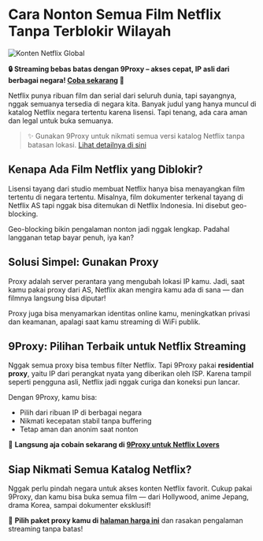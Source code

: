 # Cara Nonton Semua Film Netflix Tanpa Terblokir Wilayah

![Konten Netflix Global](https://simplepage.vn/blog/wp-content/uploads/2022/11/netflix-octobre-contenus-2022.jpg)

**🔒 Streaming bebas batas dengan 9Proxy – akses cepat, IP asli dari berbagai negara! [Coba sekarang](https://9proxy.com/pricing?utm_source=Web2.0&utm_medium=Github&utm_id=lily555) 🚀**

Netflix punya ribuan film dan serial dari seluruh dunia, tapi sayangnya, nggak semuanya tersedia di negara kita. Banyak judul yang hanya muncul di katalog Netflix negara tertentu karena lisensi. Tapi tenang, ada cara aman dan legal untuk buka semuanya.

> ✨ Gunakan 9Proxy untuk nikmati semua versi katalog Netflix tanpa batasan lokasi. [Lihat detailnya di sini](https://9proxy.com/?utm_source=Web2.0&utm_medium=Github&utm_id=lily555)

## Kenapa Ada Film Netflix yang Diblokir?

Lisensi tayang dari studio membuat Netflix hanya bisa menayangkan film tertentu di negara tertentu. Misalnya, film dokumenter terkenal tayang di Netflix AS tapi nggak bisa ditemukan di Netflix Indonesia. Ini disebut geo-blocking.

Geo-blocking bikin pengalaman nonton jadi nggak lengkap. Padahal langganan tetap bayar penuh, iya kan?

## Solusi Simpel: Gunakan Proxy

Proxy adalah server perantara yang mengubah lokasi IP kamu. Jadi, saat kamu pakai proxy dari AS, Netflix akan mengira kamu ada di sana — dan filmnya langsung bisa diputar!

Proxy juga bisa menyamarkan identitas online kamu, meningkatkan privasi dan keamanan, apalagi saat kamu streaming di WiFi publik.

## 9Proxy: Pilihan Terbaik untuk Netflix Streaming

Nggak semua proxy bisa tembus filter Netflix. Tapi 9Proxy pakai **residential proxy**, yaitu IP dari perangkat nyata yang diberikan oleh ISP. Karena tampil seperti pengguna asli, Netflix jadi nggak curiga dan koneksi pun lancar.

Dengan 9Proxy, kamu bisa:

- Pilih dari ribuan IP di berbagai negara  
- Nikmati kecepatan stabil tanpa buffering  
- Tetap aman dan anonim saat nonton

📢 **Langsung aja cobain sekarang di [9Proxy untuk Netflix Lovers](https://9proxy.com/?utm_source=Web2.0&utm_medium=Github&utm_id=lily555)**

## Siap Nikmati Semua Katalog Netflix?

Nggak perlu pindah negara untuk akses konten Netflix favorit. Cukup pakai 9Proxy, dan kamu bisa buka semua film — dari Hollywood, anime Jepang, drama Korea, sampai dokumenter eksklusif!

🎯 **Pilih paket proxy kamu di [halaman harga ini](https://9proxy.com/pricing?utm_source=Web2.0&utm_medium=Github&utm_id=lily555)** dan rasakan pengalaman streaming tanpa batas!
